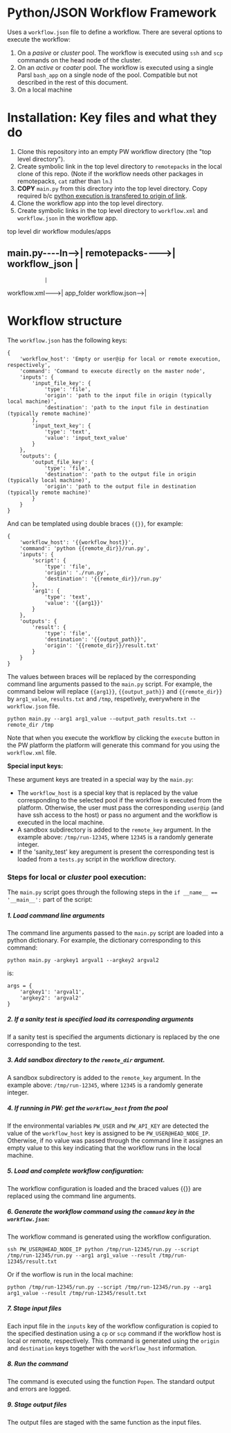 # Python/JSON Workflow Framework
Uses a `workflow.json` file to define a workflow. There are several options to execute the workflow:
1. On a _pasive_ or _cluster_ pool. The workflow is executed using `ssh` and `scp` commands on the head node of the cluster.
2. On an _active_ or _coater_ pool. The workflow is executed using a single Parsl `bash_app` on a single node of the pool. Compatible but not described in the rest of this document.
3. On a local machine

# Installation: Key files and what they do

1. Clone this repository into an empty PW workflow directory (the "top level directory").
2. Create symbolic link in the top level directory to `remotepacks` in the local clone of this repo.  (Note if the workflow needs other packages in remotepacks, `cat` rather than `ln`.)
3. **COPY** `main.py` from this directory into the top level directory.  Copy required b/c [python execution is transfered to origin of link](https://stackoverflow.com/questions/19643223/launching-a-python-script-via-a-symbolic-link).
4. Clone the workflow app into the top level directory.
5. Create symbolic links in the top level directory to `workflow.xml` and `workflow.json` in the workflow app.

top level dir       workflow modules/apps

main.py----ln-->|
remotepacks---->|   workflow_json
                |
-------------------------------------------
                |
workflow.xml--->|   app_folder
workflow.json-->|

# Workflow structure

The `workflow.json` has the following keys:

```
{
    'workflow_host': 'Empty or user@ip for local or remote execution, respectively',
    'command': 'Command to execute directly on the master node',
    'inputs': {
        'input_file_key': {
            'type': 'file',
            'origin': 'path to the input file in origin (typically local machine)',
            'destination': 'path to the input file in destination (typically remote machine)'
        },
        'input_text_key': {
            'type': 'text',
            'value': 'input_text_value'
        }
    },
    'outputs': {
        'output_file_key': {
            'type': 'file',
            'destination': 'path to the output file in origin (typically local machine)',
            'origin': 'path to the output file in destination (typically remote machine)'
        }
    }
}
```

And can be templated using double braces `{{}}`, for example:

```
{
    'workflow_host': '{{workflow_host}}',
    'command': 'python {{remote_dir}}/run.py',
    'inputs': {
        'script': {
            'type': 'file',
            'origin': './run.py',
            'destination': '{{remote_dir}}/run.py'
        },
        'arg1': {
            'type': 'text',
            'value': '{{arg1}}'
        }
    },
    'outputs': {
        'result': {
            'type': 'file',
            'destination': '{{output_path}}',
            'origin': '{{remote_dir}}/result.txt'
        }
    }
}
```

The values between braces will be replaced by the corresponding command line arguments passed to the `main.py` script. For example, the command below will replace `{{arg1}}`, `{{output_path}}` and `{{remote_dir}}` by `arg1_value`, `results.txt` and `/tmp`, respetively, everywhere in the `workflow.json` file.

```
python main.py --arg1 arg1_value --output_path results.txt --remote_dir /tmp
```

Note that when you execute the workflow by clicking the `execute` button in the PW platform the platform will generate this command for you using the `workflow.xml` file.


**Special input keys:**

These argument keys are treated in a special way by the `main.py`:

- The `workflow_host` is a special key that is replaced by the value corresponding to the selected pool if the workflow is executed from the platform. Otherwise, the user must pass the corresponding `user@ip` (and have ssh access to the host) or pass no argument and the workflow is executed in the local machine.
- A sandbox subdirectory is added to the `remote_key` argument. In the example above: `/tmp/run-12345`, where `12345` is a randomly generate integer.
- If the 'sanity_test' key aregument is present the corresponding test is loaded from a `tests.py` script in the workflow directory.


### Steps for local or _cluster_ pool execution:

The `main.py` script goes through the following steps in the `if __name__ == '__main__':` part of the script:

##### 1. Load command line arguments
The command line arguments passed to the `main.py` script are loaded into a python dictionary. For example, the dictionary corresponding to this command:

```
python main.py -argkey1 argval1 --argkey2 argval2
```

is:

```
args = {
    'argkey1': 'argval1',
    'argkey2': 'argval2'
}
```

##### 2. If a sanity test is specified load its corresponding arguments
If a sanity test is specified the arguments dictionary is replaced by the one corresponding to the test.


##### 3. Add sandbox directory to the `remote_dir` argument.
A sandbox subdirectory is added to the `remote_key` argument. In the example above: `/tmp/run-12345`, where `12345` is a randomly generate integer.

##### 4. If running in PW: get the `workflow_host` from the pool
If the environmental variables `PW_USER` and `PW_API_KEY` are detected the value  of the `workflow_host` key is assigned to be `PW_USER@HEAD_NODE_IP`. Otherwise, if no value was passed through the command line it assignes an empty value to this key indicating that the workflow runs in the local machine.

##### 5. Load and complete workflow configuration:
The workflow configuration is loaded and the braced values {{}} are replaced using the command line arguments.

##### 6. Generate the workflow command using the `command` key in the `workflow.json`:
The workflow command is generated using the workflow configuration.

```
ssh PW_USER@HEAD_NODE_IP python /tmp/run-12345/run.py --script /tmp/run-12345/run.py --arg1 arg1_value --result /tmp/run-12345/result.txt
````

Or if the worflow is run in the local machine:

```
python /tmp/run-12345/run.py --script /tmp/run-12345/run.py --arg1 arg1_value --result /tmp/run-12345/result.txt
````

##### 7. Stage input files
Each input file in the `inputs` key of the workflow configuration is copied to the specified destination using a `cp` or `scp` command if the workflow host is local or remote, respectively. This command is generated using the `origin` and `destination` keys together with the `workflow_host` information.

##### 8. Run the command
The command is executed using the function `Popen`. The standard output and errors are logged.

##### 9. Stage output files
The output files are staged with the same function as the input files.
